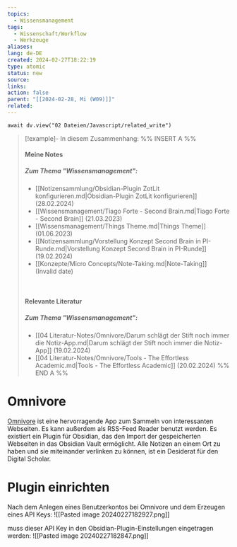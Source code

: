 ```yaml
---
topics:
  - Wissensmanagement
tags:
  - Wissenschaft/Workflow
  - Werkzeuge
aliases: 
lang: de-DE
created: 2024-02-27T18:22:19
type: atomic
status: new
source: 
links: 
action: false
parent: "[[2024-02-28, Mi (W09)]]"
related:
---
```


```dataviewjs
await dv.view("02 Dateien/Javascript/related_write")
```
> [!example]- In diesem Zusammenhang:
> %% INSERT A %%
> #### Meine Notes
> ##### Zum Thema "Wissensmanagement":
> - [[Notizensammlung/Obsidian-Plugin ZotLit konfigurieren.md|Obsidian-Plugin ZotLit konfigurieren]] (28.02.2024)
> - [[Wissensmanagement/Tiago Forte - Second Brain.md|Tiago Forte - Second Brain]] (21.03.2023)
> - [[Wissensmanagement/Things Theme.md|Things Theme]] (01.06.2023)
> - [[Notizensammlung/Vorstellung Konzept Second Brain in PI-Runde.md|Vorstellung Konzept Second Brain in PI-Runde]] (19.02.2024)
> - [[Konzepte/Micro Concepts/Note-Taking.md|Note-Taking]] (Invalid date)
> 
> &nbsp;
> #### Relevante Literatur
> ##### Zum Thema "Wissensmanagement":
> - [[04 Literatur-Notes/Omnivore/Darum schlägt der Stift noch immer die Notiz-App.md|Darum schlägt der Stift noch immer die Notiz-App]] (19.02.2024)
> - [[04 Literatur-Notes/Omnivore/Tools - The Effortless Academic.md|Tools - The Effortless Academic]] (20.02.2024)
> %% END A %%

# Omnivore

[Omnivore](https://omnivore.app) ist eine hervorragende App zum Sammeln von interessanten Webseiten. Es kann außerdem als RSS-Feed Reader benutzt werden. Es existiert ein Plugin für Obsidian, das den Import der gespeicherten Webseiten in das Obsidian Vault ermöglicht. Alle Notizen an einem Ort zu haben und sie miteinander verlinken zu können, ist ein Desiderat für den Digital Scholar.


# Plugin einrichten

Nach dem Anlegen eines Benutzerkontos bei Omnivore und dem Erzeugen eines API Keys:
![[Pasted image 20240227182927.png]]

muss dieser API Key in den Obsidian-Plugin-Einstellungen eingetragen werden:
![[Pasted image 20240227182847.png]]
